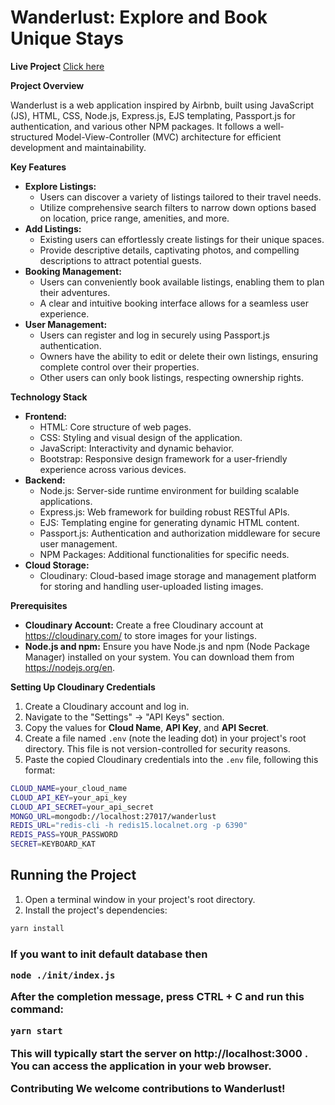 # Wanderlust: Explore and Book Unique Stays

**Live Project** <a href="https://wanderlust-zt2d.onrender.com/"> Click here
</a>

**Project Overview**

Wanderlust is a web application inspired by Airbnb, built using JavaScript (JS),
HTML, CSS, Node.js, Express.js, EJS templating, Passport.js for authentication,
and various other NPM packages. It follows a well-structured
Model-View-Controller (MVC) architecture for efficient development and
maintainability.

**Key Features**

- **Explore Listings:**
  - Users can discover a variety of listings tailored to their travel needs.
  - Utilize comprehensive search filters to narrow down options based on
    location, price range, amenities, and more.
- **Add Listings:**
  - Existing users can effortlessly create listings for their unique spaces.
  - Provide descriptive details, captivating photos, and compelling descriptions
    to attract potential guests.
- **Booking Management:**
  - Users can conveniently book available listings, enabling them to plan their
    adventures.
  - A clear and intuitive booking interface allows for a seamless user
    experience.
- **User Management:**
  - Users can register and log in securely using Passport.js authentication.
  - Owners have the ability to edit or delete their own listings, ensuring
    complete control over their properties.
  - Other users can only book listings, respecting ownership rights.

**Technology Stack**

- **Frontend:**
  - HTML: Core structure of web pages.
  - CSS: Styling and visual design of the application.
  - JavaScript: Interactivity and dynamic behavior.
  - Bootstrap: Responsive design framework for a user-friendly experience across
    various devices.
- **Backend:**
  - Node.js: Server-side runtime environment for building scalable applications.
  - Express.js: Web framework for building robust RESTful APIs.
  - EJS: Templating engine for generating dynamic HTML content.
  - Passport.js: Authentication and authorization middleware for secure user
    management.
  - NPM Packages: Additional functionalities for specific needs.
- **Cloud Storage:**
  - Cloudinary: Cloud-based image storage and management platform for storing
    and handling user-uploaded listing images.

**Prerequisites**

- **Cloudinary Account:** Create a free Cloudinary account at
  https://cloudinary.com/ to store images for your listings.
- **Node.js and npm:** Ensure you have Node.js and npm (Node Package Manager)
  installed on your system. You can download them from https://nodejs.org/en.

**Setting Up Cloudinary Credentials**

1. Create a Cloudinary account and log in.
2. Navigate to the "Settings" -> "API Keys" section.
3. Copy the values for **Cloud Name**, **API Key**, and **API Secret**.
4. Create a file named `.env` (note the leading dot) in your project's root
   directory. This file is not version-controlled for security reasons.
5. Paste the copied Cloudinary credentials into the `.env` file, following this
   format:

```bash
CLOUD_NAME=your_cloud_name
CLOUD_API_KEY=your_api_key
CLOUD_API_SECRET=your_api_secret
MONGO_URL=mongodb://localhost:27017/wanderlust
REDIS_URL="redis-cli -h redis15.localnet.org -p 6390"
REDIS_PASS=YOUR_PASSWORD
SECRET=KEYBOARD_KAT
```

<h2> Running the Project </h2>

1. Open a terminal window in your project's root directory.
2. Install the project's dependencies:

```bash
yarn install
```

<h3> If you want to init default database then

```
node ./init/index.js
```

After the completion message, press CTRL + C and run this command:

```bash
yarn start
```

This will typically start the server on http://localhost:3000 . You can access
the application in your web browser.

**Contributing** We welcome contributions to Wanderlust!
